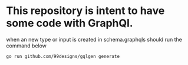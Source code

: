# This repository is intent to have some code with GraphQl.

when an new type or input is created in schema.graphqls should run the command below
```bash
go run github.com/99designs/gqlgen generate
```
